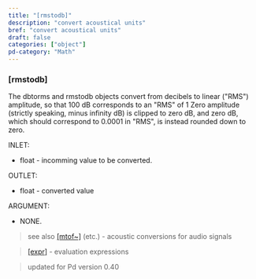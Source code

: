 ```yaml
---
title: "[rmstodb]"
description: "convert acoustical units"
bref: "convert acoustical units"
draft: false
categories: ["object"]
pd-category: "Math"
---
```


### [rmstodb]

The dbtorms and rmstodb objects convert from decibels to linear ("RMS") amplitude, so that 100 dB corresponds to an "RMS" of 1 Zero amplitude (strictly speaking, minus infinity dB) is clipped to zero dB, and zero dB, which should correspond to 0.0001 in "RMS", is instead rounded down to zero.

INLET:

- float - incomming value to be converted.

OUTLET:

- float - converted value

ARGUMENT:

- NONE.
 


> see also [[mtof~]](../#) (etc.) - acoustic conversions for audio signals

> [[expr]](../expr-family) - evaluation expressions
 
 
> updated for Pd version 0.40
 
